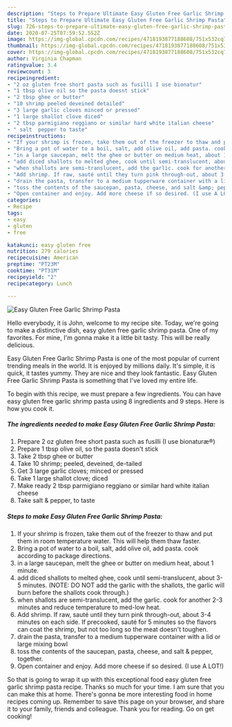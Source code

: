 ```yaml
---
description: "Steps to Prepare Ultimate Easy Gluten Free Garlic Shrimp Pasta"
title: "Steps to Prepare Ultimate Easy Gluten Free Garlic Shrimp Pasta"
slug: 726-steps-to-prepare-ultimate-easy-gluten-free-garlic-shrimp-pasta
date: 2020-07-25T07:59:52.552Z
image: https://img-global.cpcdn.com/recipes/4718193877188608/751x532cq70/easy-gluten-free-garlic-shrimp-pasta-recipe-main-photo.jpg
thumbnail: https://img-global.cpcdn.com/recipes/4718193877188608/751x532cq70/easy-gluten-free-garlic-shrimp-pasta-recipe-main-photo.jpg
cover: https://img-global.cpcdn.com/recipes/4718193877188608/751x532cq70/easy-gluten-free-garlic-shrimp-pasta-recipe-main-photo.jpg
author: Virginia Chapman
ratingvalue: 3.4
reviewcount: 3
recipeingredient:
- "2 oz gluten free short pasta such as fusilli I use bionatur"
- "1 tbsp olive oil so the pasta doesnt stick"
- "2 tbsp ghee or butter"
- "10 shrimp peeled deveined detailed"
- "3 large garlic cloves minced or pressed"
- "1 large shallot clove diced"
- "2 tbsp parmigiano reggiano or similar hard white italian cheese"
- " salt  pepper to taste"
recipeinstructions:
- "If your shrimp is frozen, take them out of the freezer to thaw and put them in room temperature water. This will help them thaw faster."
- "Bring a pot of water to a boil, salt, add olive oil, add pasta. cook according to package directions."
- "in a large saucepan, melt the ghee or butter on medium heat, about 1 minute."
- "add diced shallots to melted ghee, cook until semi-translucent, about 3-5 minutes. (NOTE: DO NOT add the garlic with the shallots, the garlic will burn before the shallots cook through.)"
- "when shallots are semi-translucent, add the garlic. cook for another 2-3 minutes and reduce temperature to med-low heat."
- "Add shrimp. If raw, sauté until they turn pink through-out, about 3-4 minutes on each side. If precooked, sauté for 5 minutes so the flavors can coat the shrimp, but not too long so the meat doesn&#39;t toughen."
- "drain the pasta, transfer to a medium tupperware container with a lid or large mixing bowl"
- "toss the contents of the saucepan, pasta, cheese, and salt &amp; pepper, together."
- "Open container and enjoy. Add more cheese if so desired. (I use A LOT!)"
categories:
- Recipe
tags:
- easy
- gluten
- free

katakunci: easy gluten free 
nutrition: 279 calories
recipecuisine: American
preptime: "PT23M"
cooktime: "PT31M"
recipeyield: "2"
recipecategory: Lunch

---
```



![Easy Gluten Free Garlic Shrimp Pasta](https://img-global.cpcdn.com/recipes/4718193877188608/751x532cq70/easy-gluten-free-garlic-shrimp-pasta-recipe-main-photo.jpg)

Hello everybody, it is John, welcome to my recipe site. Today, we're going to make a distinctive dish, easy gluten free garlic shrimp pasta. One of my favorites. For mine, I'm gonna make it a little bit tasty. This will be really delicious.

Easy Gluten Free Garlic Shrimp Pasta is one of the most popular of current trending meals in the world. It is enjoyed by millions daily. It's simple, it is quick, it tastes yummy. They are nice and they look fantastic. Easy Gluten Free Garlic Shrimp Pasta is something that I've loved my entire life.




To begin with this recipe, we must prepare a few ingredients. You can have easy gluten free garlic shrimp pasta using 8 ingredients and 9 steps. Here is how you cook it.

<!--inarticleads1-->

##### The ingredients needed to make Easy Gluten Free Garlic Shrimp Pasta:

1. Prepare 2 oz gluten free short pasta such as fusilli (I use bionaturæ®)
1. Prepare 1 tbsp olive oil, so the pasta doesn&#39;t stick
1. Take 2 tbsp ghee or butter
1. Take 10 shrimp; peeled, deveined, de-tailed
1. Get 3 large garlic cloves; minced or pressed
1. Take 1 large shallot clove; diced
1. Make ready 2 tbsp parmigiano reggiano or similar hard white italian cheese
1. Take  salt &amp; pepper, to taste




<!--inarticleads2-->

##### Steps to make Easy Gluten Free Garlic Shrimp Pasta:

1. If your shrimp is frozen, take them out of the freezer to thaw and put them in room temperature water. This will help them thaw faster.
1. Bring a pot of water to a boil, salt, add olive oil, add pasta. cook according to package directions.
1. in a large saucepan, melt the ghee or butter on medium heat, about 1 minute.
1. add diced shallots to melted ghee, cook until semi-translucent, about 3-5 minutes. (NOTE: DO NOT add the garlic with the shallots, the garlic will burn before the shallots cook through.)
1. when shallots are semi-translucent, add the garlic. cook for another 2-3 minutes and reduce temperature to med-low heat.
1. Add shrimp. If raw, sauté until they turn pink through-out, about 3-4 minutes on each side. If precooked, sauté for 5 minutes so the flavors can coat the shrimp, but not too long so the meat doesn&#39;t toughen.
1. drain the pasta, transfer to a medium tupperware container with a lid or large mixing bowl
1. toss the contents of the saucepan, pasta, cheese, and salt &amp; pepper, together.
1. Open container and enjoy. Add more cheese if so desired. (I use A LOT!)




So that is going to wrap it up with this exceptional food easy gluten free garlic shrimp pasta recipe. Thanks so much for your time. I am sure that you can make this at home. There's gonna be more interesting food in home recipes coming up. Remember to save this page on your browser, and share it to your family, friends and colleague. Thank you for reading. Go on get cooking!
